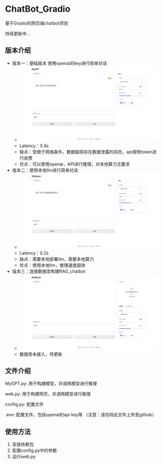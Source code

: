 # ChatBot_Gradio

基于Gradio的网页端chatbot项目

持续更新中...
## 版本介绍
- 版本一：基础版本 使用openai的key进行简单对话 
  - ![alt text](./img/image.png)
  - Latency：3.4s
  - 缺点：受限于网络条件，数据联网存在数据泄露的风险，api按照token进行收费
  - 优点：可以使用openai，API进行推理，对本地算力无要求
- 版本二：使用本地llm进行简单对话
  - ![alt text](./img/image-1.png)
  - Latency：0.2s
  - 缺点：需要本地部署llm，需要本地算力
  - 优点：使用本地llm，推理速度超快
- 版本三：连接数据库构建RAG_chatbot 
  - ![alt text](./img/image-2.png)
  - 数据库未接入，待更新
  
## 文件介绍

MyGPT.py: 用于构建模型，并调用模型进行推理

web.py: 用于构建网页，并调用模型进行推理

config.py: 配置文件

.env: 配置文件，包括openai的api key等 （注意：请勿将此文件上传至github）

## 使用方法
1. 安装依赖包
2. 配置config.py中的参数
3. 运行web.py
